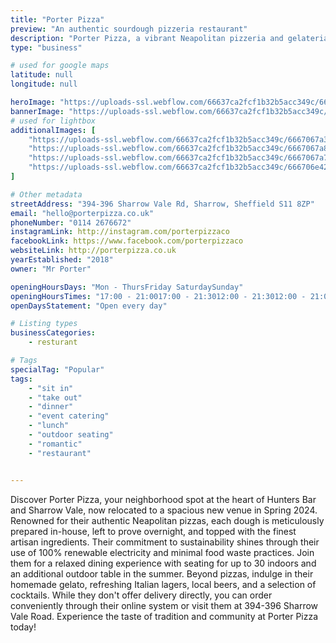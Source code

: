 ```yaml
---
title: "Porter Pizza"
preview: "An authentic sourdough pizzeria restaurant"
description: "Porter Pizza, a vibrant Neapolitan pizzeria and gelateria in Sheffield's heart, offers handmade pizzas crafted with locally sourced ingredients and baked to perfection in their Scugnizzo oven. Whether dining in their cozy restaurant or ordering online for takeaway, they promise a delightful experience with fresh flavors and a warm, friendly atmosphere."
type: "business"

# used for google maps
latitude: null
longitude: null

heroImage: "https://uploads-ssl.webflow.com/66637ca2fcf1b32b5acc349c/6667067a1c216860096fac2f_porter%20pizza%202.jpeg"
bannerImage: "https://uploads-ssl.webflow.com/66637ca2fcf1b32b5acc349c/666726437c132b6df6ce5758_porter%20pizza%20banner.jpeg"
# used for lightbox
additionalImages: [
    "https://uploads-ssl.webflow.com/66637ca2fcf1b32b5acc349c/6667067a3fc51aa36bd0849f_porter%20pizza%20.jpeg",
    "https://uploads-ssl.webflow.com/66637ca2fcf1b32b5acc349c/6667067a8f81b44f9f32afdb_porter%20pizza%203.jpeg",
    "https://uploads-ssl.webflow.com/66637ca2fcf1b32b5acc349c/6667067a79bc3aa0875ee774_porter%20pizza%204.jpeg",
    "https://uploads-ssl.webflow.com/66637ca2fcf1b32b5acc349c/666706e4255e07b737e7a573_porter%20pizza%205.jpeg"
]

# Other metadata
streetAddress: "394-396 Sharrow Vale Rd, Sharrow, Sheffield S11 8ZP"
email: "hello@porterpizza.co.uk"
phoneNumber: "0114 2676672"
instagramLink: http://instagram.com/porterpizzaco
facebookLink: https://www.facebook.com/porterpizzaco
websiteLink: http://porterpizza.co.uk
yearEstablished: "2018"
owner: "Mr Porter"

openingHoursDays: "Mon - ThursFriday SaturdaySunday"
openingHoursTimes: "17:00 - 21:0017:00 - 21:3012:00 - 21:3012:00 - 21:00"
openDaysStatement: "Open every day"

# Listing types
businessCategories:
    - resturant

# Tags
specialTag: "Popular"
tags:
    - "sit in"
    - "take out"
    - "dinner"
    - "event catering"
    - "lunch"
    - "outdoor seating"
    - "romantic"
    - "restaurant"


---
```



Discover Porter Pizza, your neighborhood spot at the heart of Hunters Bar and Sharrow Vale, now relocated to a spacious new venue in Spring 2024.
Renowned for their authentic Neapolitan pizzas, each dough is meticulously prepared in-house, left to prove overnight, and topped with the finest artisan ingredients.
Their commitment to sustainability shines through their use of 100% renewable electricity and minimal food waste practices.
Join them for a relaxed dining experience with seating for up to 30 indoors and an additional outdoor table in the summer.
Beyond pizzas, indulge in their homemade gelato, refreshing Italian lagers, local beers, and a selection of cocktails.
While they don't offer delivery directly, you can order conveniently through their online system or visit them at 394-396 Sharrow Vale Road.
Experience the taste of tradition and community at Porter Pizza today!
